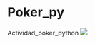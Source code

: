 # Poker_py
Actividad_poker_python
![]('https://st3.depositphotos.com/4748235/16188/i/450/depositphotos_161887354-stock-photo-gambling-creates-problems-society.jpg')
